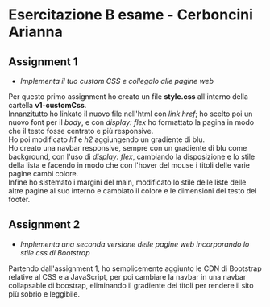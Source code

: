 # Esercitazione B esame - Cerboncini Arianna

## Assignment 1

- *Implementa il tuo custom CSS e collegalo alle pagine web*

Per questo primo assignment ho creato un file **style.css** all'interno della cartella **v1-customCss**.
<br>
Innanzitutto ho linkato il nuovo file nell'html con *link href*; ho scelto poi un nuovo font per il *body*, e con *display: flex* ho formattato la pagina in modo che il testo fosse centrato e più responsive.
<br>
Ho poi modificato *h1* e *h2* aggiungendo un gradiente di blu.
<br>
Ho creato una navbar responsive, sempre con un gradiente di blu come background, con l'uso di *display: flex*, cambiando la disposizione e lo stile della lista e facendo in modo che con l'hover del mouse i titoli delle varie pagine cambi colore. <br>
Infine ho sistemato i margini del main, modificato lo stile delle liste delle altre pagine al suo interno e cambiato il colore e le dimensioni del testo del footer.
<br>

## Assignment 2

- *Implementa una seconda versione delle pagine web incorporando lo stile css di Bootstrap*

Partendo dall'assignment 1, ho semplicemente aggiunto le CDN di Bootstrap relative al CSS e a JavaScript, per poi cambiare la navbar in una navbar collapsable di boostrap, eliminando il gradiente dei titoli per rendere il sito più sobrio e leggibile.



